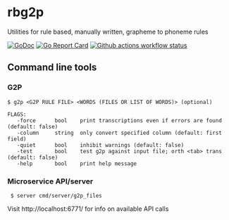 # rbg2p
Utilities for rule based, manually written, grapheme to phoneme rules 

[![GoDoc](https://godoc.org/github.com/stts-se/rbg2p?status.svg)](https://godoc.org/github.com/stts-se/rbg2p) [![Go Report Card](https://goreportcard.com/badge/github.com/stts-se/rbg2p)](https://goreportcard.com/report/github.com/stts-se/rbg2p) [![Github actions workflow status](https://github.com/stts-se/rbg2p/workflows/Go/badge.svg)](https://github.com/stts-se/rbg2p/actions)

## Command line tools

### G2P

    $ g2p <G2P RULE FILE> <WORDS (FILES OR LIST OF WORDS)> (optional)
    
    FLAGS:
       -force      bool    print transcriptions even if errors are found (default: false)
       -column     string  only convert specified column (default: first field)
       -quiet      bool    inhibit warnings (default: false)
       -test       bool    test g2p against input file; orth <tab> trans (default: false)
       -help       bool    print help message


<!--
### Syllabification

    $ syll <G2P/SYLL RULE FILE> <WORDS (FILES OR LIST OF WORDS)> (optional)
-->


### Microservice API/server

     $ server cmd/server/g2p_files
     
 Visit http://localhost:6771/ for info on available API calls
 
